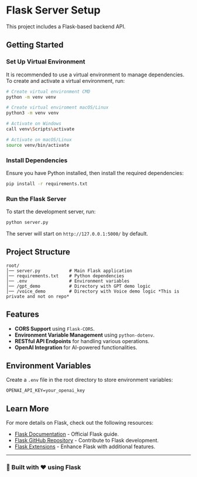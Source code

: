 # Flask Server Setup

This project includes a Flask-based backend API.

## Getting Started

### Set Up Virtual Environment

It is recommended to use a virtual environment to manage dependencies. To create and activate a virtual environment, run:

```bash
# Create virtual environment CMD
python -m venv venv

# Create virtual enviroment macOS/Linux
python3 -m venv venv

# Activate on Windows
call venv\Scripts\activate

# Activate on macOS/Linux
source venv/bin/activate
```

### Install Dependencies

Ensure you have Python installed, then install the required dependencies:

```bash
pip install -r requirements.txt
```

### Run the Flask Server

To start the development server, run:

```bash
python server.py
```

The server will start on `http://127.0.0.1:5000/` by default.

## Project Structure

```
root/
│── server.py           # Main Flask application
│── requirements.txt    # Python dependencies
│── .env                # Environment variables
│── /gpt_demo           # Directory with GPT demo logic
│── /voice_demo         # Directory with Voice demo logic *This is private and not on repo*

```

## Features

- **CORS Support** using `Flask-CORS`.
- **Environment Variable Management** using `python-dotenv`.
- **RESTful API Endpoints** for handling various operations.
- **OpenAI Integration** for AI-powered functionalities.

## Environment Variables

Create a `.env` file in the root directory to store environment variables:

```
OPENAI_API_KEY=your_openai_key
```

## Learn More

For more details on Flask, check out the following resources:

- [Flask Documentation](https://flask.palletsprojects.com/) - Official Flask guide.
- [Flask GitHub Repository](https://github.com/pallets/flask) - Contribute to Flask development.
- [Flask Extensions](https://flask.palletsprojects.com/extensions/) - Enhance Flask with additional features.

---

### 🚀 Built with ❤️ using Flask

